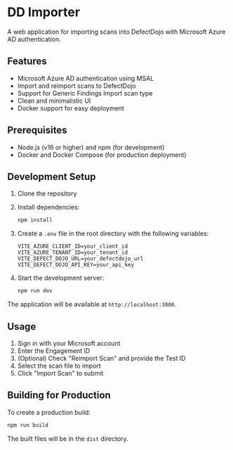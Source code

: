 # DD Importer

A web application for importing scans into DefectDojo with Microsoft Azure AD authentication.

## Features

- Microsoft Azure AD authentication using MSAL
- Import and reimport scans to DefectDojo
- Support for Generic Findings Import scan type
- Clean and minimalistic UI
- Docker support for easy deployment

## Prerequisites

- Node.js (v16 or higher) and npm (for development)
- Docker and Docker Compose (for production deployment)

## Development Setup

1. Clone the repository
2. Install dependencies:
   ```bash
   npm install
   ```
3. Create a `.env` file in the root directory with the following variables:
   ```
   VITE_AZURE_CLIENT_ID=your_client_id
   VITE_AZURE_TENANT_ID=your_tenant_id
   VITE_DEFECT_DOJO_URL=your_defectdojo_url
   VITE_DEFECT_DOJO_API_KEY=your_api_key
   ```

4. Start the development server:
   ```bash
   npm run dev
   ```

The application will be available at `http://localhost:3000`.

## Usage

1. Sign in with your Microsoft account
2. Enter the Engagement ID
3. (Optional) Check "Reimport Scan" and provide the Test ID
4. Select the scan file to import
5. Click "Import Scan" to submit

## Building for Production

To create a production build:

```bash
npm run build
```

The built files will be in the `dist` directory. 